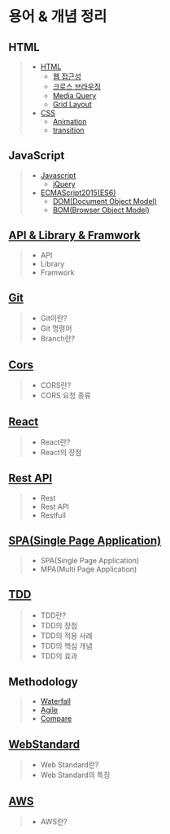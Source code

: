 # 용어 & 개념 정리

## HTML

>- [HTML](01.HTML/learned_01_html.md)
>    - [웹 접근성](01.HTML/learned_03_web_accessibility.md)
>    - [크로스 브라우징](01.HTML/learned_04_cross_browsing.md)
>    - [Media Query](01.HTML/learned_05_media_query.md)
>    - [Grid Layout](https://www.vobour.com/css-%EA%B7%B8%EB%A6%AC%EB%93%9C-%EB%A0%88%EC%9D%B4%EC%95%84%EC%9B%83-%EA%B5%90%EC%B0%A8-%EC%84%B9%EC%85%98-css-grid-layout-%E2%80%94)
> - [CSS](01.HTML/learned_02_css.md)
>      - [Animation](https://poiemaweb.com/css3-animation)
>     - [transition](https://www.codingfactory.net/10953)

## JavaScript

> - [Javascript](02.JavaScript/learned_06_javascript.md)
>   - [jQuery](03.LibraryEtc/learned_11_jQuery.md)
> - [ECMAScript2015(ES6)](02.JavaScript/learned_07_ES6.md)
>   - [DOM(Document Object Model)](02.JavaScript/learned_02_css.md)
>   - [BOM(Browser Object Model)](02.JavaScript/learned_02_css.md)

## [API & Library & Framwork](03.LibraryEtc/learned_08_API.md)

> - API
> - Library
> - Framwork

## [Git](04.Git/learned_16_Git.md)

> - Git이란?
> - Git 명령어
> - Branch란?

## [Cors](05.Cors/01.Cors.md)
> - CORS란?
> - CORS 요청 종류

## [React](03.LibraryEtc/learned_08_React.md)
> - React란?
> - React의 장점

## [Rest API](06.Rest_API/01.Rest_API.md)
> - Rest
> - Rest API
> - Restfull

## [SPA(Single Page Application)](07.SPA/01.SPA.md)
> - SPA(Single Page Application)
> - MPA(Multi Page Application)

## [TDD](08.TDD/01.TDD.md)
> - TDD란?
> - TDD의 장점
> - TDD의 적용 사례
> - TDD의 핵심 개념
> - TDD의 효과

## Methodology
> - [Waterfall](09.Methodology/01.Waterfall.md)
> - [Agile](09.Methodology/02.Agile.md)
> - [Compare](09.Methodology/03.Compare.md)

## [WebStandard](10.webStandard/01.webStandard.md)
> - Web Standard란?
> - Web Standard의 특징

## [AWS](11.AWS/01.aws.md)
> - AWS란?

